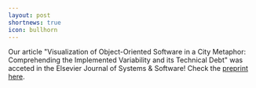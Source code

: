 ```yaml
---
layout: post
shortnews: true
icon: bullhorn
---
```


Our article "Visualization of Object-Oriented Software in a City Metaphor: Comprehending the Implemented Variability and its Technical Debt" was acceted in the Elsevier Journal of Systems & Software! Check the [preprint here](https://hal.science/hal-04247907).
